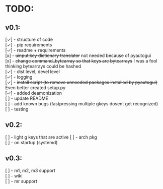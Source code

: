 # TODO:
## v0.1:
[✓] - structure of code\
[✓] - pip requirements\
[✓] - readme + requirements\
[x] - <del>uinput.key dictionary translator</del> not needed because of pyautogui\
[x] - <del>change command_bytearray so that keys are bytearrays</del> I was a fool thinking bytearrays could be hashed\
[✓] - dist level, devel level\
[✓] - logging\
[✓] - <del>install script (to remove unneeded packages installed by pyautogui)</del> Even better created setup.py\
[✓] - added deamonization\
[ ] - update README\
[ ] - add known bugs (fastpressing multiple gkeys dosent get recognized)\
[ ] - testing
## v0.2:
[ ] - light g keys that are active
[ ] - arch pkg\
[ ] - on startup (systemd)
## v0.3:
[ ] - m1, m2, m3 support\
[ ] - wiki\
[ ] - mr support